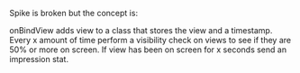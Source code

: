 Spike is broken but the concept is:

onBindView adds view to a class that stores the view and a timestamp.
Every x amount of time perform a visibility check on views to see if they are 50% or more on screen.
If view has been on screen for x seconds send an impression stat.

